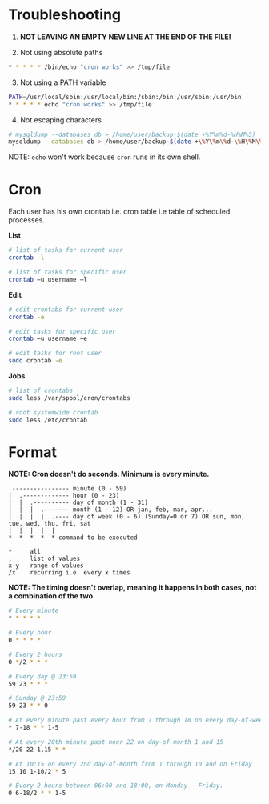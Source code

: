 # Troubleshooting

1. **NOT LEAVING AN EMPTY NEW LINE AT THE END OF THE FILE!**

2. Not using absolute paths

```bash
* * * * * /bin/echo "cron works" >> /tmp/file
```

3. Not using a PATH variable

```bash
PATH=/usr/local/sbin:/usr/local/bin:/sbin:/bin:/usr/sbin:/usr/bin
* * * * * echo "cron works" >> /tmp/file
```

4. Not escaping characters

```bash
# mysqldump --databases db > /home/user/backup-$(date +%Y%m%d-%H%M%S)
mysqldump --databases db > /home/user/backup-$(date +\%Y\%m\%d-\%H\%M\%S)
```

NOTE: `echo` won't work because `cron` runs in its own shell.

# Cron

Each user has his own crontab i.e. cron table i.e table of scheduled processes.

**List**

```bash
# list of tasks for current user
crontab -l

# list of tasks for specific user
crontab –u username –l
```

**Edit**

```bash
# edit crontabs for current user
crontab -e

# edit tasks for specific user
crontab –u username –e

# edit tasks for root user
sudo crontab -e
```

**Jobs**

```bash
# list of crontabs
sudo less /var/spool/cron/crontabs

# root systemwide crontab
sudo less /etc/crontab
```

# Format

**NOTE: Cron doesn't do seconds. Minimum is every minute.**

```
.---------------- minute (0 - 59)
|  .------------- hour (0 - 23)
|  |  .---------- day of month (1 - 31)
|  |  |  .------- month (1 - 12) OR jan, feb, mar, apr...
|  |  |  |  .---- day of week (0 - 6) (Sunday=0 or 7) OR sun, mon, tue, wed, thu, fri, sat
|  |  |  |  |
*  *  *  *  * command to be executed

*     all
,     list of values
x-y   range of values
/x    recurring i.e. every x times
```

**NOTE: The timing doesn't overlap, meaning it happens in both cases, not a combination of the two.**

```bash
# Every minute
* * * * *

# Every hour
0 * * * *

# Every 2 hours
0 */2 * * *

# Every day @ 23:59
59 23 * * *

# Sunday @ 23:59
59 23 * * 0

# At every minute past every hour from 7 through 18 on every day-of-week from Monday through Friday
* 7-18 * * 1-5

# At every 20th minute past hour 22 on day-of-month 1 and 15
*/20 22 1,15 * *

# At 10:15 on every 2nd day-of-month from 1 through 10 and on Friday
15 10 1-10/2 * 5

# Every 2 hours between 06:00 and 18:00, on Monday - Friday.
0 6-18/2 * * 1-5
```
